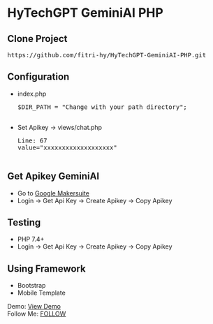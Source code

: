 # HyTechGPT GeminiAI PHP

<h2>Clone Project</h2>
<pre>
https://github.com/fitri-hy/HyTechGPT-GeminiAI-PHP.git
</pre>

<h2>Configuration</h2>
<ul>
  <li>index.php</li>
  <pre>
$DIR_PATH = "Change with your path directory";
  </pre>
  <li>Set Apikey -> views/chat.php</li>
  <pre>
Line: 67
value="xxxxxxxxxxxxxxxxxxx"
  </pre>
</ul>

<h2>Get Apikey GeminiAI</h2>
<ul>
  <li>Go to <a href="https://aistudio.google.com/">Google Makersuite</a></li>
  <li>Login -> Get Api Key -> Create Apikey -> Copy Apikey</li>
</ul>

<h2>Testing</h2>
<ul>
  <li>PHP 7.4+</li>
  <li>Login -> Get Api Key -> Create Apikey -> Copy Apikey</li>
</ul>

<h2>Using Framework</h2>
<ul>
  <li>Bootstrap</li>
  <li>Mobile Template</li>
</ul>

<span>Demo: <a href="https://gpt.hy-tech.my.id/"> View Demo</a><br>Follow Me: <a href="https://hy-tech.my.id/">FOLLOW</a></span>
